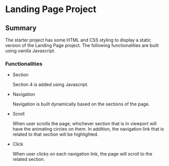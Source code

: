 # Landing Page Project

## Summary

The starter project has some HTML and CSS styling to display a static version of the Landing Page project. The following functionalities are built using vanilla Javascript.

### Functionalities

- Section

  Section 4 is added using Javascript.

- Navigation

  Navigation is built dynamically based on the sections of the page.

- Scroll

  When user scrolls the page, whichever section that is in viewport will have the animating circles on them. In addition, the navigation link that is related to that section will be highlighted.

- Click

  When user clicks on each navigation link, the page will scroll to the related section.
